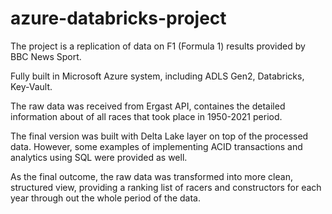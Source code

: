 # azure-databricks-project

The project is a replication of data on F1 (Formula 1) results provided by BBC News Sport.

Fully built in Microsoft Azure system, including ADLS Gen2, Databricks, Key-Vault.

The raw data was received from Ergast API, containes the detailed information about 
of all races that took place in 1950-2021 period. 

The final version was built with Delta Lake layer on top of the processed data. 
However, some examples of implementing ACID transactions and analytics using SQL were provided as well. 

As the final outcome, the raw data was transformed into more clean, structured view, providing a ranking list
of racers and constructors for each year through out the whole period of the data. 
